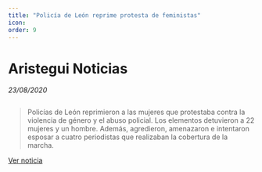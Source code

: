 ```yaml
---
title: "Policía de León reprime protesta de feministas"
icon:
order: 9
---
```

# Aristegui Noticias
*23/08/2020*

<a href="#" class="image featured"><img src="https://aristeguinoticias.com/editorial/wp-content/uploads/2020/08/guanajuato-leon-policia-reprime-marcha-protesta-feministas-mujeres-periodistas-23082020.jpg" alt="" /></a>

>Policías de León reprimieron a las mujeres que protestaba contra la violencia de género y el abuso policial. Los elementos detuvieron a 22 mujeres y un hombre. Además, agredieron, amenazaron e intentaron esposar a cuatro periodistas que realizaban la cobertura de la marcha.

[Ver noticia](https://aristeguinoticias.com/2308/mexico/policia-de-leon-reprime-protesta-de-feministas-videos/)
